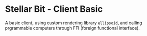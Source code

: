 # Stellar Bit - Client Basic

A basic client, using custom rendering library `ellipsoid`, and calling prgrammable computers through FFI (foreign functional interface).